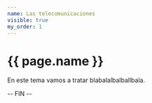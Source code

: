 ```yaml
---
name: Las telecomunicaciones
visible: true
my_order: 1
---
```


# {{ page.name }}

En este tema vamos a tratar blabalalbalballbala.

-- FIN --